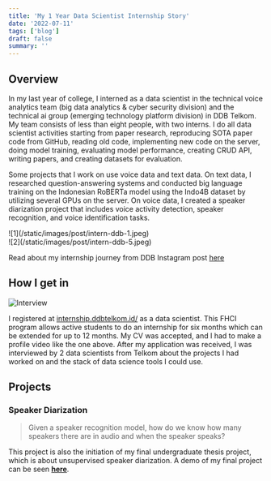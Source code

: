 ```yaml
---
title: 'My 1 Year Data Scientist Internship Story'
date: '2022-07-11'
tags: ['blog']
draft: false
summary: ''
---
```


## Overview

In my last year of college, I interned as a data scientist in the technical voice analytics team (big data analytics & cyber security division) and the technical ai group (emerging technology platform division) in DDB Telkom. My team consists of less than eight people, with two interns. I do all data scientist activities starting from paper research, reproducing SOTA paper code from GitHub, reading old code, implementing new code on the server, doing model training, evaluating model performance, creating CRUD API, writing papers, and creating datasets for evaluation.

Some projects that I work on use voice data and text data. On text data, I researched question-answering systems and conducted big language training on the Indonesian RoBERTa model using the Indo4B dataset by utilizing several GPUs on the server. On voice data, I created a speaker diarization project that includes voice activity detection, speaker recognition, and voice identification tasks.


<div className="flex flex-wrap -mx-2 overflow-hidden xl:-mx-2">
  <div className="my-1 px-2 w-full overflow-hidden xl:my-1 xl:px-2 xl:w-1/2">
    ![1](/static/images/post/intern-ddb-1.jpeg)
  </div>
  <div className="my-1 px-2 w-full overflow-hidden xl:my-1 xl:px-2 xl:w-1/2">
    ![2](/static/images/post/intern-ddb-5.jpeg)
  </div>
</div>

Read about my internship journey from DDB Instagram post [here](https://www.instagram.com/p/CZZFAYovC8x/?utm_source=ig_web_copy_link)

## How I get in

![Interview](/static/gifs/post-intern-ddb.gif)

I registered at [internship.ddbtelkom.id/](https://internship.ddbtelkom.id/) as a data scientist. This FHCI program allows active students to do an internship for six months which can be extended for up to 12 months. My CV was accepted, and I had to make a profile video like the one above. After my application was received, I was interviewed by 2 data scientists from Telkom about the projects I had worked on and the stack of data science tools I could use.

## Projects

### Speaker Diarization

> Given a speaker recognition model, how do we know how many speakers there are in audio and when the speaker speaks?

This project is also the initiation of my final undergraduate thesis project, which is about unsupervised speaker diarization. A demo of my final project can be seen **[here](https://aradinka-audio-conversation-transcription-app-qr965p.streamlit.app/)**.